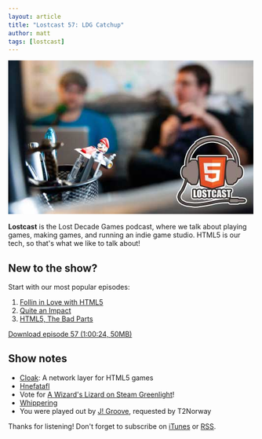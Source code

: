 ```yaml
---
layout: article
title: "Lostcast 57: LDG Catchup"
author: matt
tags: [lostcast]
---
```

<div class="full-frame">
	<img alt="Lostcast gamedev podcast" src="/media/images/lostcast/splash.jpg" width="500" height="313">
</div>

**Lostcast** is the Lost Decade Games podcast, where we talk about playing games, making games, and running an indie game studio. HTML5 is our tech, so that's what we like to talk about!

## New to the show?

Start with our most popular episodes:

1. [Follin in Love with HTML5](/lostcast-54/)
1. [Quite an Impact](/lostcast-episode-14-quite-an-impact/)
1. [HTML5, The Bad Parts](/lostcast-episode-7-html5-the-bad-parts/)

<a class="download-podcast" href="http://media.lostdecadegames.com/lostcast/lostcast_57.mp3">
	Download episode 57 (1:00:24, 50MB)
</a>

## Show notes

* [Cloak](http://incompl.github.io/cloak/): A network layer for HTML5 games
* [Hnefatafl](https://medium.com/war-is-boring/cef088ae4e2d)
* Vote for [A Wizard's Lizard on Steam Greenlight](http://steamcommunity.com/sharedfiles/filedetails/?id=205801629)!
* [Whippering](http://whippering.com/)
* You were played out by [J! Groove](http://ocremix.org/remix/OCR01351/), requested by T2Norway

Thanks for listening! Don't forget to subscribe on [iTunes](http://itunes.apple.com/us/podcast/lostcast/id481950724) or [RSS](/lostcast.xml).
